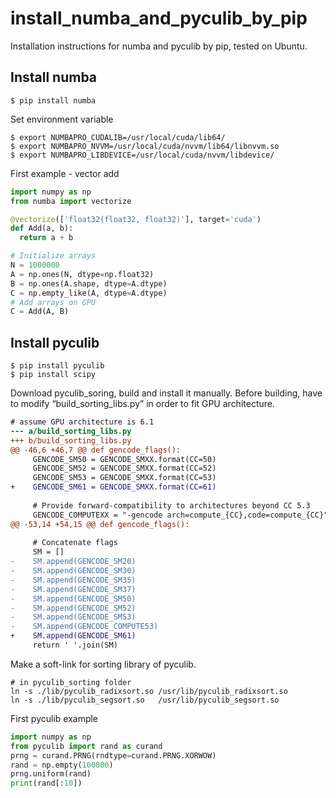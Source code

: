 # install_numba_and_pyculib_by_pip
Installation instructions for numba and pyculib by pip, tested on Ubuntu.

## Install numba ##

```shell
$ pip install numba
```

Set environment variable

```shell
$ export NUMBAPRO_CUDALIB=/usr/local/cuda/lib64/
$ export NUMBAPRO_NVVM=/usr/local/cuda/nvvm/lib64/libnvvm.so
$ export NUMBAPRO_LIBDEVICE=/usr/local/cuda/nvvm/libdevice/
```

First example - vector add

```python
import numpy as np
from numba import vectorize

@vectorize(['float32(float32, float32)'], target='cuda')
def Add(a, b):
  return a + b

# Initialize arrays
N = 1000000
A = np.ones(N, dtype=np.float32)
B = np.ones(A.shape, dtype=A.dtype)
C = np.empty_like(A, dtype=A.dtype)
# Add arrays on GPU
C = Add(A, B)
```

## Install pyculib ##
```shell
$ pip install pyculib
$ pip install scipy
```

Download pyculib_soring, build and install it manually. Before building, have to modify “build_sorting_libs.py” in order to fit GPU architecture.

```diff
# assume GPU architecture is 6.1
--- a/build_sorting_libs.py
+++ b/build_sorting_libs.py
@@ -46,6 +46,7 @@ def gencode_flags():
     GENCODE_SM50 = GENCODE_SMXX.format(CC=50)
     GENCODE_SM52 = GENCODE_SMXX.format(CC=52)
     GENCODE_SM53 = GENCODE_SMXX.format(CC=53)
+    GENCODE_SM61 = GENCODE_SMXX.format(CC=61)
 
     # Provide forward-compatibility to architectures beyond CC 5.3
     GENCODE_COMPUTEXX = "-gencode arch=compute_{CC},code=compute_{CC}"
@@ -53,14 +54,15 @@ def gencode_flags():
 
     # Concatenate flags
     SM = []
-    SM.append(GENCODE_SM20)
-    SM.append(GENCODE_SM30)
-    SM.append(GENCODE_SM35)
-    SM.append(GENCODE_SM37)
-    SM.append(GENCODE_SM50)
-    SM.append(GENCODE_SM52)
-    SM.append(GENCODE_SM53)
-    SM.append(GENCODE_COMPUTE53)
+    SM.append(GENCODE_SM61)
     return ' '.join(SM)
```

Make a soft-link for sorting library of pyculib.

```shell
# in pyculib_sorting folder
ln -s ./lib/pyculib_radixsort.so /usr/lib/pyculib_radixsort.so
ln -s ./lib/pyculib_segsort.so   /usr/lib/pyculib_segsort.so
```

First pyculib example

```python
import numpy as np
from pyculib import rand as curand
prng = curand.PRNG(rndtype=curand.PRNG.XORWOW)
rand = np.empty(100000)
prng.uniform(rand)
print(rand[:10])
```
